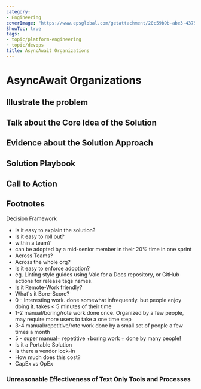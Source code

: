 ```yaml
---
category:
- Engineering
coverImage: "https://www.epsglobal.com/getattachment/20c59b9b-abe3-4375-8210-366f6d8e9a7a/Containers,-Docker-and-Kubernetes-A-beginner-s-guide-Part-2.jpg?maxsidesize=780&width=780"
ShowToc: true
tags:
- topic/platform-engineering
- topic/devops
title: AsyncAwait Organizations
---
```


# AsyncAwait Organizations

## Illustrate the problem

## Talk about the Core Idea of the Solution

## Evidence about the Solution Approach

## Solution Playbook

## Call to Action

## Footnotes

Decision Framework
- Is it easy to explain the solution?
- Is it easy to roll out?
- within a team?
- can be adopted by a mid-senior member in their 20% time in one sprint
- Across Teams?
- Across the whole org?
- Is it easy to enforce adoption?
- eg. Linting style guides using Vale for a Docs repository, or GitHub actions for release tags names.
- Is it Remote-Work friendly?
- What's it Bore-Score?
- 0 - Interesting work. done somewhat infrequently. but people enjoy doing it. takes \< 5 minutes of their time
- 1-2 manual/boring/rote work done once. Organized by a few people, may require more users to take a one time step
- 3-4 manual/repetitive/rote work done by a small set of people a few times a month
- 5 - super manual+ repetitive +boring work + done by many people!  
- Is it a Portable Solution
- Is there a vendor lock-in
- How much does this cost?
- CapEx vs OpEx

### Unreasonable Effectiveness of Text Only Tools and Processes
